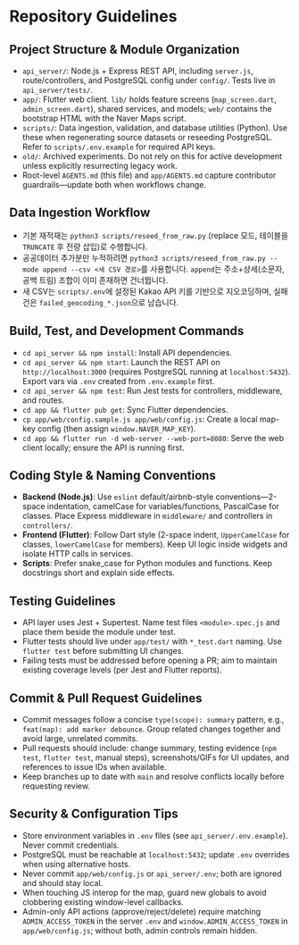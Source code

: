 # Repository Guidelines

## Project Structure & Module Organization
- `api_server/`: Node.js + Express REST API, including `server.js`, route/controllers, and PostgreSQL config under `config/`. Tests live in `api_server/tests/`.
- `app/`: Flutter web client. `lib/` holds feature screens (`map_screen.dart`, `admin_screen.dart`), shared services, and models; `web/` contains the bootstrap HTML with the Naver Maps script.
- `scripts/`: Data ingestion, validation, and database utilities (Python). Use these when regenerating source datasets or reseeding PostgreSQL. Refer to `scripts/.env.example` for required API keys.
- `old/`: Archived experiments. Do not rely on this for active development unless explicitly resurrecting legacy work.
- Root-level `AGENTS.md` (this file) and `app/AGENTS.md` capture contributor guardrails—update both when workflows change.

## Data Ingestion Workflow
- 기본 재적재는 `python3 scripts/reseed_from_raw.py` (replace 모드, 테이블을 `TRUNCATE` 후 전량 삽입)로 수행합니다.
- 공공데이터 추가분만 누적하려면 `python3 scripts/reseed_from_raw.py --mode append --csv <새 CSV 경로>`를 사용합니다. `append`는 주소+상세(소문자, 공백 트림) 조합이 이미 존재하면 건너뜁니다.
- 새 CSV는 `scripts/.env`에 설정된 Kakao API 키를 기반으로 지오코딩하며, 실패 건은 `failed_geocoding_*.json`으로 남습니다.

## Build, Test, and Development Commands
- `cd api_server && npm install`: Install API dependencies.
- `cd api_server && npm start`: Launch the REST API on `http://localhost:3000` (requires PostgreSQL running at `localhost:5432`). Export vars via `.env` created from `.env.example` first.
- `cd api_server && npm test`: Run Jest tests for controllers, middleware, and routes.
- `cd app && flutter pub get`: Sync Flutter dependencies.
- `cp app/web/config.sample.js app/web/config.js`: Create a local map-key config (then assign `window.NAVER_MAP_KEY`).
- `cd app && flutter run -d web-server --web-port=8080`: Serve the web client locally; ensure the API is running first.

## Coding Style & Naming Conventions
- **Backend (Node.js)**: Use `eslint` default/airbnb-style conventions—2-space indentation, camelCase for variables/functions, PascalCase for classes. Place Express middleware in `middleware/` and controllers in `controllers/`.
- **Frontend (Flutter)**: Follow Dart style (2-space indent, `UpperCamelCase` for classes, `lowerCamelCase` for members). Keep UI logic inside widgets and isolate HTTP calls in services.
- **Scripts**: Prefer snake_case for Python modules and functions. Keep docstrings short and explain side effects.

## Testing Guidelines
- API layer uses Jest + Supertest. Name test files `<module>.spec.js` and place them beside the module under test.
- Flutter tests should live under `app/test/` with `*_test.dart` naming. Use `flutter test` before submitting UI changes.
- Failing tests must be addressed before opening a PR; aim to maintain existing coverage levels (per Jest and Flutter reports).

## Commit & Pull Request Guidelines
- Commit messages follow a concise `type(scope): summary` pattern, e.g., `feat(map): add marker debounce`. Group related changes together and avoid large, unrelated commits.
- Pull requests should include: change summary, testing evidence (`npm test`, `flutter test`, manual steps), screenshots/GIFs for UI updates, and references to issue IDs when available.
- Keep branches up to date with `main` and resolve conflicts locally before requesting review.

## Security & Configuration Tips
- Store environment variables in `.env` files (see `api_server/.env.example`). Never commit credentials.
- PostgreSQL must be reachable at `localhost:5432`; update `.env` overrides when using alternative hosts.
- Never commit `app/web/config.js` or `api_server/.env`; both are ignored and should stay local.
- When touching JS interop for the map, guard new globals to avoid clobbering existing window-level callbacks.
- Admin-only API actions (approve/reject/delete) require matching `ADMIN_ACCESS_TOKEN` in the server `.env` and `window.ADMIN_ACCESS_TOKEN` in `app/web/config.js`; without both, admin controls remain hidden.
